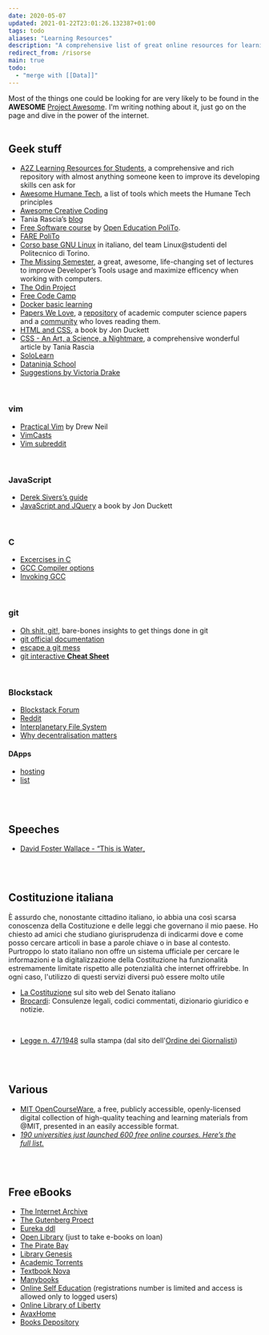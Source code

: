```yaml
---
date: 2020-05-07
updated: 2021-01-22T23:01:26.132387+01:00
tags: todo
aliases: "Learning Resources"
description: "A comprehensive list of great online resources for learning and more. Links to official documentation aren't included, since it can usually be found with a quick and trivial research."
redirect_from: /risorse
main: true
todo:
  - "merge with [[Data]]"
---
```

<div class="blue box">
	Most of the things one could be looking for are very likely to be found in the <b>AWESOME</b> <a href="https://project-awesome.org" rel="noopener noreferrer" target="_blank" title="Project Awesome">Project Awesome</a>. I'm writing nothing about it, just go on the page and dive in the power of the internet.
</div>

<br>

## Geek stuff

- [A2Z Learning Resources for Students](https://github.com/dipakkr/A-to-Z-Resources-for-Students), a comprehensive and rich repository with almost anything someone keen to improve its developing skills cen ask for
- [Awesome Humane Tech](https://github.com/humanetech-community/awesome-humane-tech), a list of tools which meets the Humane Tech principles
- [Awesome Creative Coding](https://github.com/terkelg/awesome-creative-coding)
- Tania Rascia’s [blog](https://www.taniarascia.com/)
- [Free Software course](https://github.com/open-education-polito/free-software-course) by [Open Education PoliTo](https://openeducation.polito.it).
- [FARE PoliTo](https://fare.polito.it/corsi-completi "FARE PoliTo")
- [Corso base GNU Linux](https://linux.studenti.polito.it/wp/corso-gnu-linux-base-autunno-2019/) in italiano, del team Linux@studenti del Politecnico di Torino.
- [The Missing Semester](https://missing.csail.mit.edu/ "The Missing Semester"), a great, awesome, life-changing set of lectures to improve Developer’s Tools usage and maximize efficency when working with computers.
- [The Odin Project](https://www.theodinproject.com "The Odin Project")
- [Free Code Camp](https://www.freecodecamp.org/ "Free Code Camp")
- [Docker basic learning](https://github.com/championshuttler/docker-basicLearning)
- [Papers We Love](https://paperswelove.org/), a [repository](https://github.com/papers-we-love/papers-we-love) of academic computer science papers and a [community](https://github.com/papers-we-love/papers-we-love/wiki/Creating-a-PWL-chapter) who loves reading them.
- [HTML and CSS](http://www.htmlandcssbook.com/ "HTML and CSS the book"), a book by Jon Duckett
- [CSS - An Art, a Science, a Nightmare](https://www.taniarascia.com/overview-of-css-concepts/), a comprehensive wonderful article by Tania Rascia
- [SoloLearn](https://www.sololearn.com/ "SoloLearn")
- [Dataninja School](https://school.dataninja.it/)
- [Suggestions by Victoria Drake](https://victoria.dev/blog/top-free-resources-for-developing-coding-superpowers/ "Top Free resources for Developing Coding Superpowers - victoria.dev")

<br>

### vim

- [Practical Vim](https://pragprog.com/book/dnvim/practical-vim) by Drew Neil
- [VimCasts](http://vimcasts.org)
- [Vim subreddit](https://www.reddit.com/r/vim/)

<br>

### JavaScript

- [Derek Sivers’s guide](https://sivers.org/learn-js)
- [JavaScript and JQuery](http://www.javascriptbook.com/) a book by Jon Duckett

<br>

### C

- [Excercises in C](https://www.w3resource.com/c-programming-exercises/)
- [GCC Compiler options](https://www.thegeekstuff.com/2012/10/gcc-compiler-options/)
- [Invoking GCC](https://gcc.gnu.org/onlinedocs/gcc/Invoking-GCC.html)


<br>

### git

- [Oh shit, git!](https://dangitgit.com/), bare-bones insights to get things done in git
- [git official documentation](https://git-scm.com/doc)
- [escape a git mess](http://justinhileman.info/article/git-pretty/git-pretty.png)
- [git interactive **Cheat Sheet**](https://ndpsoftware.com/git-cheatsheet.html)

<br>

### Blockstack

- [Blockstack Forum](https://forum.blockstack.org/)
- [Reddit](https://www.reddit.com/r/blockstack/)
- [Interplanetary File System](https://proto.school/#/mutable-file-system/)
- [Why decentralisation matters](https://onezero.medium.com/why-decentralization-matters-5e3f79f7638e)

#### DApps

- [hosting](https://hearth.eternum.io/)
- [list](https://app.co/blockstack)

<br>
<br>

## Speeches

- [David Foster Wallace - “This is Water„](https://youtu.be/ms2BvRbjOYo "“This is Water„ by David Foster Wallace on YouTube")

<br>
<br>

## Costituzione italiana

È assurdo che, nonostante cittadino italiano, io abbia una così scarsa conoscenza della Costituzione e delle leggi che governano il mio paese. Ho chiesto ad amici che studiano giurisprudenza di indicarmi dove e come posso cercare articoli in base a parole chiave o in base al contesto. Purtroppo lo stato italiano non offre un sistema ufficiale per cercare le informazioni e la digitalizzazione della Costituzione ha funzionalità estremamente limitate rispetto alle potenzialità che internet offrirebbe. In ogni caso, l'utilizzo di questi servizi diversi può essere molto utile

- [La Costituzione](https://www.senato.it/1024 "La Costituzione italiana") sul sito web del Senato italiano
- [Brocardi](https://www.brocardi.it/ "Brocardi"): Consulenze legali, codici commentati, dizionario giuridico e notizie.

<br>

- [Legge n. 47/1948](https://www.odg.it/legge-n-47-1948/24253 "Legge n. 47/1948") sulla stampa (dal sito dell'[Ordine dei Giornalisti](https://odg.it))

<br>
<br>

## Various

- [MIT OpenCourseWare](https://openlearning.mit.edu/courses-programs/mit-opencourseware "MIT OpenCourseWare"), a free, publicly accessible, openly-licensed digital collection of high-quality teaching and learning materials from @MIT, presented in an easily accessible format.
- [*190 universities just launched 600 free online courses. Here’s the full list.*](https://www.classcentral.com/report/new-courses-october-2018/ "190 universities just launched 600 free online courses. Here’s the full list.")

<br>
<br>

## Free eBooks

- [The Internet Archive](https://archive.org "The Internet Archive")
- [The Gutenberg Proect](http://www.gutenberg.org "Project Gutenberg")
- [Eureka ddl](https://eurekaddl.icu/ "Eureka ddl")
- [Open Library](https://openlibrary.org/ "Open Library") (just to take e-books on loan)
- [The Pirate Bay](https://thepiratebay.org "The Pirate Bay")
- [Library Genesis](http://libgen.rs/ "Library Genesis")
- [Academic Torrents](https://academictorrents.com/ "Academic Torrents")
- [Textbook Nova](https://textbooknova.com)
- [Manybooks](http://www.manybooks.net)
- [Online Self Education](https://onlineselfeducation.com/) (registrations number is limited and access is allowed only to logged users)
- [Online Library of Liberty](http://oll.libertyfund.org)
- [AvaxHome](https://avxhm.is)
- [Books Depository](https://www.bookdepository.com/publishers/T-N-T-Books)